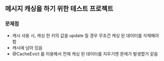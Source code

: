 ## 메시지 캐싱을 하기 위한 테스트 프로젝트
### 문제점
 - 캐시 사용 시, 캐싱 한 키의 값을 update 칠 경우 무조건 캐싱 된 데이터를 삭제해야함
 - 캐시에 남아 있음
 - @CacheEvict 를 이용해서 전체 캐싱 된 데이터를 지우기엔 문제가 발생할거 같음